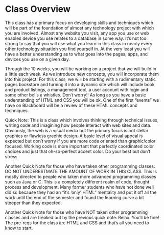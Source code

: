 # Class Overview

This class has a primary focus on developing skills and techniques which will be part of the foundation of almost any technology project with which you are involved. Almost any website you visit, any app you use or web enabled device you use relates to a database in some way. It’s not too strong to say that you will use what you learn in this class in nearly every other technology situation you find yourself in. At the very least you will have a better understanding as to what goes into the pages, apps, and devices you use on a given day.

Through the 10 weeks, you will be working on a project that we will build in a little each week. As we introduce new concepts, you will incorporate them into this project. For this class, we will be starting with a rudimentary static pages bookstore and turning it into a dynamic site which will include book and product listings, a management tool, a user account with login and some other bells a whistles. Don’t worry!! As long as you have a basic understanding of HTML and CSS you will be ok. One of the first “events” we have on Blackboard will be a review of these HTML concepts and techniques.

Quick Note: This is a class which involves thinking through technical issues, writing code and imagining how people interact with web sites and data. Obviously, the web is a visual media but the primary focus is not stellar graphics or flawless graphic design. A basic level of visual appeal is expected but don’t worry if you are more code oriented than graphic/color focused. Working code is more important that perfectly coordinated color choices and just that oh-so-perfect accent color. Do your best but don’t stress.

Another Quick Note for those who have taken other programming classes: DO NOT UNDERESTMATE THE AMOUNT OF WORK IN THIS CLASS. This is mostly directed to people who taken more advanced programming classes such as Java or C. This is a completely different realm of code, thought process and development. Many former students who have not done well did so because they had an “it’s ‘only’ HTML” mentality and put it off all the work until the end of the semester and found the learning curve a bit steeper than they expected.

Another Quick Note for those who have NOT taken other programming classes and are freaked out by the previous quick note: Relax. You’ll be fine! The pre-reqs for the class are HTML and CSS and that’s all you need to know to start.
